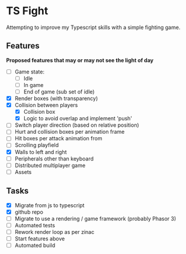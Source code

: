 # TS Fight

Attempting to improve my Typescript skills with a simple fighting game.

## Features

**Proposed features that may or may not see the light of day**

- [ ] Game state:
  - [ ] Idle
  - [ ] In game
  - [ ] End of game (sub set of idle)
- [x] Render boxes (with transparency)
- [x] Collision between players
  - [x] Collision box
  - [x] Logic to avoid overlap and implement 'push'
- [ ] Switch player direction (based on relative position)
- [ ] Hurt and collision boxes per animation frame
- [ ] Hit boxes per attack animation from
- [ ] Scrolling playfield
- [x] Walls to left and right
- [ ] Peripherals other than keyboard
- [ ] Distributed multiplayer game
- [ ] Assets

## Tasks

- [x] Migrate from js to typescript
- [x] github repo
- [ ] Migrate to use a rendering / game framework (probably Phasor 3)
- [ ] Automated tests
- [ ] Rework render loop as per zinac
- [ ] Start features above
- [ ] Automated build
